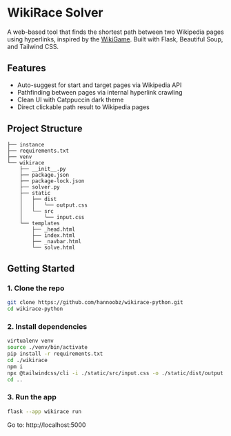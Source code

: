 # WikiRace Solver

A web-based tool that finds the shortest path between two Wikipedia pages using hyperlinks, inspired by the [WikiGame](https://www.thewikigame.com/). Built with Flask, Beautiful Soup, and Tailwind CSS.

## Features

- Auto-suggest for start and target pages via Wikipedia API
- Pathfinding between pages via internal hyperlink crawling
- Clean UI with Catppuccin dark theme
- Direct clickable path result to Wikipedia pages

## Project Structure
```
├── instance
├── requirements.txt
├── venv
└── wikirace
    ├── __init__.py
    ├── package.json
    ├── package-lock.json
    ├── solver.py
    ├── static
    │   ├── dist
    │   │   └── output.css
    │   └── src
    │       └── input.css
    └── templates
        ├── _head.html
        ├── index.html
        ├── _navbar.html
        └── solve.html
```


## Getting Started

### 1. Clone the repo

```bash
git clone https://github.com/hannoobz/wikirace-python.git
cd wikirace-python
```

### 2. Install dependencies
```bash
virtualenv venv
source ./venv/bin/activate
pip install -r requirements.txt
cd ./wikirace
npm i
npx @tailwindcss/cli -i ./static/src/input.css -o ./static/dist/output.css
cd ..
```

### 3. Run the app

```bash
flask --app wikirace run
```

Go to: http://localhost:5000
